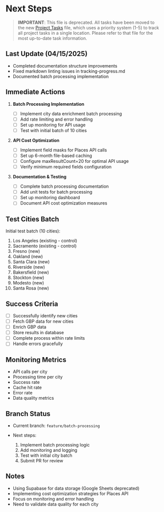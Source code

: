# Next Steps

> **IMPORTANT**: This file is deprecated. All tasks have been moved to the new [Project Tasks](../../project-tasks.md) file, which uses a priority system (1-5) to track all project tasks in a single location. Please refer to that file for the most up-to-date task information.

## Last Update (04/15/2025)

- Completed documentation structure improvements
- Fixed markdown linting issues in tracking-progress.md
- Documented batch processing implementation

## Immediate Actions

1. **Batch Processing Implementation**

   - [ ] Implement city data enrichment batch processing
   - [ ] Add rate limiting and error handling
   - [ ] Set up monitoring for API usage
   - [ ] Test with initial batch of 10 cities

2. **API Cost Optimization**

   - [ ] Implement field masks for Places API calls
   - [ ] Set up 6-month file-based caching
   - [ ] Configure maxResultCount=20 for optimal API usage
   - [ ] Verify minimum required fields configuration

3. **Documentation & Testing**

   - [ ] Complete batch processing documentation
   - [ ] Add unit tests for batch processing
   - [ ] Set up monitoring dashboard
   - [ ] Document API cost optimization measures

## Test Cities Batch

Initial test batch (10 cities):

1. Los Angeles (existing - control)
2. Sacramento (existing - control)
3. Fresno (new)
4. Oakland (new)
5. Santa Clara (new)
6. Riverside (new)
7. Bakersfield (new)
8. Stockton (new)
9. Modesto (new)
10. Santa Rosa (new)

## Success Criteria

- [ ] Successfully identify new cities
- [ ] Fetch GBP data for new cities
- [ ] Enrich GBP data
- [ ] Store results in database
- [ ] Complete process within rate limits
- [ ] Handle errors gracefully

## Monitoring Metrics

- API calls per city
- Processing time per city
- Success rate
- Cache hit rate
- Error rate
- Data quality metrics

## Branch Status

- Current branch: `feature/batch-processing`

- Next steps:
  1. Implement batch processing logic
  2. Add monitoring and logging
  3. Test with initial city batch
  4. Submit PR for review

## Notes

- Using Supabase for data storage (Google Sheets deprecated)
- Implementing cost optimization strategies for Places API
- Focus on monitoring and error handling
- Need to validate data quality for each city

